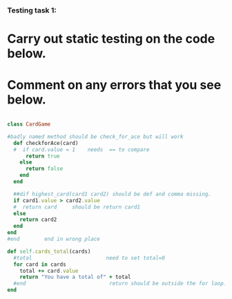 ### Testing task 1:

# Carry out static testing on the code below.
# Comment on any errors that you see below.
```ruby

class CardGame

#badly named method should be check_for_ace but will work
  def checkforAce(card)
  #  if card.value = 1    needs  == to compare          
      return true
    else
      return false
    end
  end

  ##dif highest_card(card1 card2) should be def and comma missing.
  if card1.value > card2.value
  #  return card     should be return card1
  else
    return card2
  end
end
#end        end in wrong place

def self.cards_total(cards)
  #total                        need to set total=0
  for card in cards
    total += card.value
    return "You have a total of" + total
  #end                           return should be outside the for loop.
end
```
